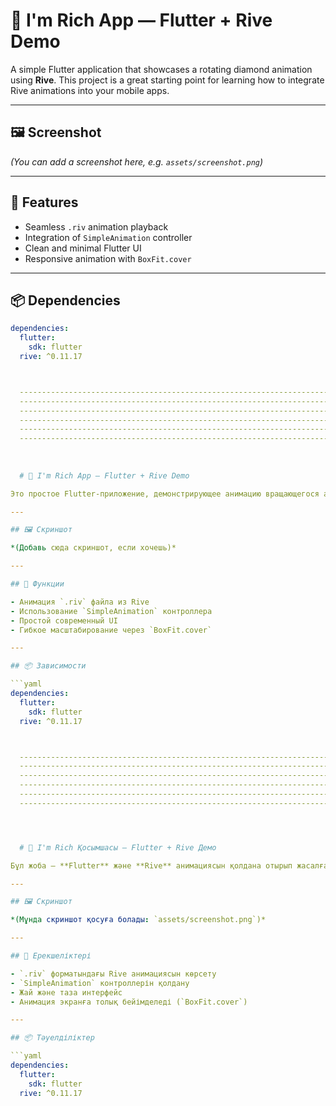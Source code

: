    # 💎 I'm Rich App — Flutter + Rive Demo

A simple Flutter application that showcases a rotating diamond animation using **Rive**. This project is a great starting point for learning how to integrate Rive animations into your mobile apps.

---

## 🖼️ Screenshot

*(You can add a screenshot here, e.g. `assets/screenshot.png`)*

---

## 🚀 Features

- Seamless `.riv` animation playback
- Integration of `SimpleAnimation` controller
- Clean and minimal Flutter UI
- Responsive animation with `BoxFit.cover`

---

## 📦 Dependencies

```yaml
dependencies:
  flutter:
    sdk: flutter
  rive: ^0.11.17



  ------------------------------------------------------------------------------------------------
  ------------------------------------------------------------------------------------------------
  ------------------------------------------------------------------------------------------------
  ------------------------------------------------------------------------------------------------
  ------------------------------------------------------------------------------------------------
  ------------------------------------------------------------------------------------------------
   
  
  
  # 💎 I'm Rich App — Flutter + Rive Demo

Это простое Flutter-приложение, демонстрирующее анимацию вращающегося алмаза с помощью Rive. Отличный стартовый проект для тех, кто хочет освоить работу с Rive-анимациями в мобильной разработке.

---

## 🖼️ Скриншот

*(Добавь сюда скриншот, если хочешь)*

---

## 🚀 Функции

- Анимация `.riv` файла из Rive
- Использование `SimpleAnimation` контроллера
- Простой современный UI
- Гибкое масштабирование через `BoxFit.cover`

---

## 📦 Зависимости

```yaml
dependencies:
  flutter:
    sdk: flutter
  rive: ^0.11.17



  ------------------------------------------------------------------------------------------------
  ------------------------------------------------------------------------------------------------
  ------------------------------------------------------------------------------------------------
  ------------------------------------------------------------------------------------------------
  ------------------------------------------------------------------------------------------------
  ------------------------------------------------------------------------------------------------




  # 💎 I'm Rich Қосымшасы — Flutter + Rive Демо

Бұл жоба — **Flutter** және **Rive** анимациясын қолдана отырып жасалған қарапайым мобильді қосымша. Онда жылтырап тұрған **гауһар тас** анимациясы көрсетіледі. Жоба Rive анимацияларын Flutter-ге интеграциялауды үйренуге тамаша бастама болады.

---

## 🖼️ Скриншот

*(Мұнда скриншот қосуға болады: `assets/screenshot.png`)*

---

## 🚀 Ерекшеліктері

- `.riv` форматындағы Rive анимациясын көрсету
- `SimpleAnimation` контроллерін қолдану
- Жай және таза интерфейс
- Анимация экранға толық бейімделеді (`BoxFit.cover`)

---

## 📦 Тәуелділіктер

```yaml
dependencies:
  flutter:
    sdk: flutter
  rive: ^0.11.17


  